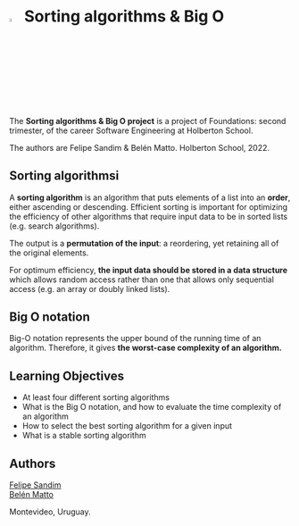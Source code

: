 # <a  href="https://www.python.org/"> <img src="https://cdn-icons-png.flaticon.com/512/3281/3281313.png" alt="Sorting algorithm" width=4% heigth=4% ></img></a> Sorting algorithms & Big O
The **Sorting algorithms & Big O project** is a project of Foundations: second trimester, of the career Software Engineering at Holberton School.

The authors are Felipe Sandim & Belén Matto.
Holberton School, 2022.  

## Sorting algorithmsi
A **sorting algorithm** is an algorithm that puts elements of a list into an **order**, either ascending or descending. Efficient sorting is important for optimizing the efficiency of other algorithms that require input data to be in sorted lists (e.g. search algorithms).

The output is a **permutation of the input**: a reordering, yet retaining all of the original elements.

For optimum efficiency, **the input data should be stored in a data structure** which allows random access rather than one that allows only sequential access (e.g. an array or doubly linked lists).

## Big O notation
Big-O notation represents the upper bound of the running time of an algorithm. Therefore, it gives **the worst-case complexity of an algorithm.**

## Learning Objectives
- At least four different sorting algorithms
- What is the Big O notation, and how to evaluate the time complexity of an algorithm
- How to select the best sorting algorithm for a given input
- What is a stable sorting algorithm

## Authors
[Felipe Sandim](https://github.com/m1dnas)  
[Belén Matto](https://www.linkedin.com/in/mattobelen/) 

Montevideo, Uruguay.
